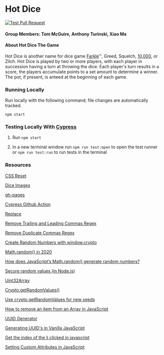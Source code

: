 # Hot Dice
[![Test Pull Request](https://github.com/hot-dice/hotdice/actions/workflows/test.yml/badge.svg)](https://github.com/hot-dice/hotdice/actions/workflows/test.yml)
#### Group Members: Tom McGuire, Anthony Turinski, Xiao Ma

#### About Hot Dice The Game

Hot Dice is another name for dice game [Farkle](https://en.wikipedia.org/wiki/Farkle "Farkle Wikipedia")&trade;, Greed, Squelch, [10,000](https://en.wikipedia.org/wiki/Dice_10000 "10,000"), or Zilch. Hot Dice is played by two or more players, with each player in succession having a turn at throwing the dice. Each player's turn results in a score, the players accumulate points to a set amount to determine a winner. The pot, if present, is anteed at the beginning of each game.

### Running Locally

Run locally with the following command; file changes are automatically tracked.

`npm start`

### Testing Locally With [Cypress](https://docs.cypress.io/guides/overview/why-cypress.html#In-a-nutshell "Cypress Documentation")

1. Run `npm start`

2. In a new terminal window run `npm run test:open` to open the test runner or `npm run test:run` to run tests in the terminal

### Resources

[CSS Reset](https://meyerweb.com/eric/tools/css/reset/ "CSS Reset")

[Dice Images](https://1dollarshop.itch.io/dice-dice-dice "Dice Image Source")

[gh-pages](https://www.npmjs.com/package/gh-pages "deploy to gh-pages")

[Cypress Github Action](https://github.com/cypress-io/github-action "Cypress GitHub Action")

[Replace](https://stackoverflow.com/questions/40318677/string-replace-on-a-loop#comment67893599_40318677)

[Remove Trailing and Leading Commas Regex](https://stackoverflow.com/questions/40318677/string-replace-on-a-loop#comment67893599_40318677)

[Remove Duplicate Commas Regex](https://stackoverflow.com/a/42915166)

[Create Random Numbers with window.crypto](https://stackoverflow.com/a/42321673/7967484)

[Math.random() in 2020](https://stackoverflow.com/a/64520554/7967484)

[How does JavaScript’s Math.random() generate random numbers?](https://hackernoon.com/how-does-javascripts-math-random-generate-random-numbers-ef0de6a20131)

[Secure random values (in Node.js)](https://gist.github.com/joepie91/7105003c3b26e65efcea63f3db82dfba)

[Uint32Array](https://developer.mozilla.org/en-US/docs/Web/JavaScript/Reference/Global_Objects/Uint32Array)

[Crypto.getRandomValues()](https://developer.mozilla.org/en-US/docs/Web/API/Crypto/getRandomValues)

[Use crypto.getRandomValues for new seeds](https://github.com/chancejs/chancejs/issues/232#issuecomment-182500222)

[How to remove an item from an Array in JavaScript](https://flaviocopes.com/how-to-remove-item-from-array/)

[UUID Generator](https://gist.github.com/jed/982883)

[Generating UUID's in Vanilla JavaScript](https://stackoverflow.com/a/2117523/7967484)

[Get the index of the li clicked in javascript](https://stackoverflow.com/a/48977708/7967484)

[Setting Custom Attributes in JavaScript](https://stackoverflow.com/a/7230951/7967484)